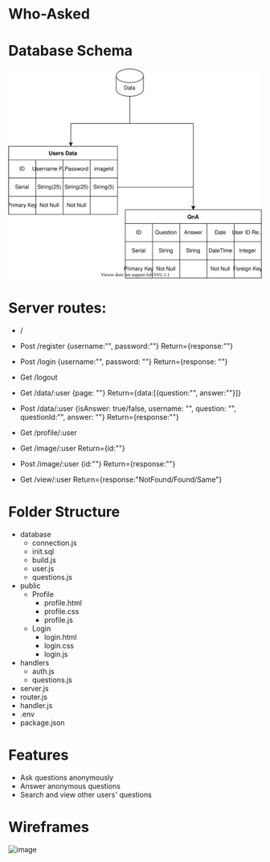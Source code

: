 # Who-Asked

# Database Schema
<img src = "https://github.com/WebAhead12/Who-Asked/blob/main/Assets/Diagrams/Database.svg"> </img>

# Server routes:
- /
- Post /register {username:"", password:""} Return={response:""}
- Post /login {username:"", password: ""} Return={response: ""}
- Get /logout

- Get /data/:user {page: ""} Return={data:[{question:"", answer:""}]}
- Post /data/:user {isAnswer: true/false, username: "", question: "", questionId:"", answer: ""} Return={response:""}

- Get /profile/:user
- Get /image/:user Return={id:""}
- Post /image/:user {id:""} Return={response:""}
- Get /view/:user Return={response:"NotFound/Found/Same"}

# Folder Structure
- database
	- connection.js
	- init.sql
	- build.js
	- user.js
	- questions.js
- public
	- Profile
		- profile.html
		- profile.css
		- profile.js
	- Login
		- login.html
		- login.css
		- login.js
- handlers
	- auth.js
	- questions.js
- server.js
- router.js
- handler.js
- .env
- package.json

# Features
- Ask questions anonymously
- Answer anonymous questions
- Search and view other users' questions 

# Wireframes
![image](https://user-images.githubusercontent.com/26445697/141988967-72f2e54f-b5c5-4809-a5f0-aec46f97d336.png)

